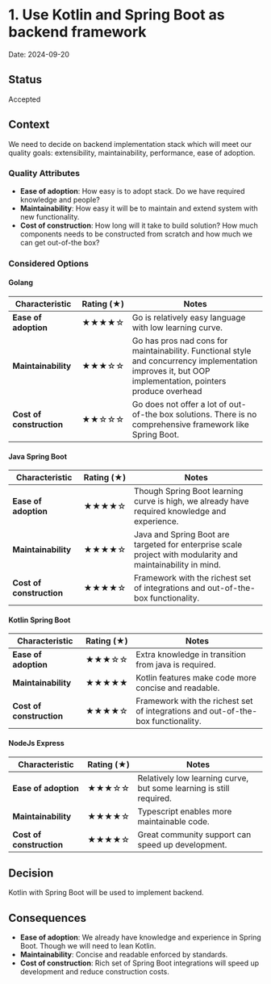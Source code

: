 # 1. Use Kotlin and Spring Boot as backend framework

Date: 2024-09-20

## Status

Accepted

## Context

We need to decide on backend implementation stack which will meet our quality goals: extensibility, maintainability,
performance, ease of adoption.

### Quality Attributes

- **Ease of adoption**: How easy is to adopt stack. Do we have required knowledge and people?
- **Maintainability**: How easy it will be to maintain and extend system with new functionality.
- **Cost of construction**: How long will it take to build solution? How much components needs to be constructed from
  scratch and how much we can get out-of-the box?

### Considered Options

#### Golang

| Characteristic           | Rating (★) | Notes                                                                                                                                                    |
|--------------------------|------------|----------------------------------------------------------------------------------------------------------------------------------------------------------|
| **Ease of adoption**     | ★★★★☆      | Go is relatively easy language with low learning curve.                                                                                                  |
| **Maintainability**      | ★★★☆☆      | Go has pros nad cons for maintainability. Functional style and concurrency implementation improves it, but OOP implementation, pointers produce overhead |
| **Cost of construction** | ★★☆☆☆      | Go does not offer a lot of out-of-the box solutions. There is no comprehensive framework like Spring Boot.                                               |

#### Java Spring Boot

| Characteristic           | Rating (★) | Notes                                                                                                       |
|--------------------------|------------|-------------------------------------------------------------------------------------------------------------|
| **Ease of adoption**     | ★★★★☆      | Though Spring Boot learning curve is high, we already have required knowledge and experience.               |
| **Maintainability**      | ★★★★☆      | Java and Spring Boot are targeted for enterprise scale project with modularity and maintainability in mind. |
| **Cost of construction** | ★★★★☆      | Framework with the richest set of integrations and out-of-the-box functionality.                            |

#### Kotlin Spring Boot

| Characteristic           | Rating (★) | Notes                                                                            |
|--------------------------|------------|----------------------------------------------------------------------------------|
| **Ease of adoption**     | ★★★☆☆      | Extra knowledge in transition from java is required.                             |
| **Maintainability**      | ★★★★★      | Kotlin features make code more concise and readable.                             |
| **Cost of construction** | ★★★★☆      | Framework with the richest set of integrations and out-of-the-box functionality. |

#### NodeJs Express

| Characteristic           | Rating (★) | Notes                                                               |
|--------------------------|------------|---------------------------------------------------------------------|
| **Ease of adoption**     | ★★★☆☆      | Relatively low learning curve, but some learning is still required. |
| **Maintainability**      | ★★★★☆      | Typescript enables more maintainable code.                          |
| **Cost of construction** | ★★★★☆      | Great community support can speed up development.                   |

## Decision

Kotlin with Spring Boot will be used to implement backend.

## Consequences

- **Ease of adoption**: We already have knowledge and experience in Spring Boot. Though we will need to lean Kotlin.
- **Maintainability**: Concise and readable enforced by standards.
- **Cost of construction**: Rich set of Spring Boot integrations will speed up development and reduce construction
  costs.
